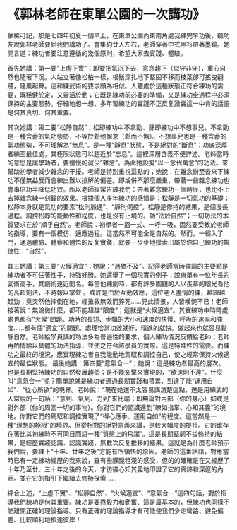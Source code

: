 # 《郭林老師在東單公園的一次講功》

依稀可記，那是七四年初夏一個早上，在東單公園內東南角處我練完早功後，聽功友說郭林老師要給我們講功了。會集約廿人左右，老師穿著中式黑衫帶著墨鏡。她開言道：練功者要注意遵循的幾個原則，希望大家去實踐、體驗。

首先她講：第一要“上虛下實”；即要把氣沉下去，意念趨下（似守非守），重心自然也隨著下沉。人站立著像松柏一樣，根鬚深扎地下堅固不移而枝葉卻可搖曳翩躚，隨風起舞。這和練武術的要求頗為相似。人體處於這種狀態正符合練功的需要，既穩健於定，又靈活於動；它既是練功前必要的準備，又是練功全過程中必須保持的主要態勢。仔細地想一想，多年習練功的實踐不正反复證實這一中肯的話語是何其真切、何其重要。

其次她講：第二要“松靜自然”；松即練功中不拿勁、靜即練功中不想事兒。不拿勁是一種含蓄的氣功態勢，不等於鬆弛懈怠（鬆而不懈）。不想事兒也是一種含蓄的氣功態勢，不可理解為“無息”。是一種“靜息”狀態，不是絕對的“斷息”；功底深厚者練至最佳處，其極限狀態可以趨近於“忘息”。這裡深層含義不便詳述。老師當時的意思是讓學功者，要慢慢的減少“雜念”。為此她設擬“以一念代萬念”的功法。來幫助初學者減少雜念的干擾。老師是特別重視這點的；她說：在雜念紛至沓來下練功不僅無益反而會練出難以排解的偏差。即或併不那麼嚴重，帶著一些雜念練功也會事倍功半降低功效。所以老師經常告誡我們：帶著雜念練功一個時辰，也比不上去掉雜念練一刻鐘的效果。根據個人多年練功的感悟是：松靜是一切氣功的基礎；松靜本身就是氣功的要素“松則脈通”、“靜則伺控”。松靜是修持的結果，是個漫長過程。調控松靜的能動性和程度，也是沒有止境的。功“法於自然”；一切功法的本質要求在於“順乎自然”。老師說：初學者一招一式、一呼一吸，固然要受教於老師的指導，要有一個模仿、適應過程。這當然不可能全是自然的。然而，一經入了門，通過體驗、體察和體悟的反复實踐，就要一步步地摸索出屬於你自己練功的規律性：“自然”。

其三她講：第三要“火候適宜”；她說：“過猶不及”。記得老師當時強調的主要點是練功者不可任著性子，持強好勝。她還舉了一個現實的例子；說東單有一位年長的武術高手，其劍術遠近聞名。每當他練劍時，都有許多圍觀的人以羨慕的眼光看他的高超劍法，不時報以掌聲 。或許是由於互動效應，這位老人盡情的練，越練越起勁；竟突然他摔倒在地，經搶救無效而猝死……見此情景，人皆嘆惋不已！老師接著說：無論做什麼，都不能超越“限度”；這就是“火候適宜”。其實練功中時時處處也都有“火候”問題。功時的長短、步幅的大小和速度的快慢、呼吸的速率和強度……都有個“適宜”的問題。處理恰當功效就好，精進的就快。做起來也就容易鬆靜自然。老師給學員講的功法多為普遍性的要求，個人練功情況反饋給老師；老師再酌情給以具體的功法指導，並使之符合該學員的實際。這是特殊性的需要。而練功之最終的境況，應實現練功者自我能動地駕馭和調控自己，使之經常保持火候適宜的最佳狀態。
最後她講：第四要“意氣合一”；她說：這是練功者最高的層次。也是長期堅持練功的自然發展趨勢；是不能突擊來實現的，“欲速則不達”。什麼叫“意氣合一”呢？簡單說就是練功者通過長期實踐和積累，到達了能“運用自如”、“從心所欲”的境界。老師說：“現在她還不太容易講清楚這點，還是用練武的人常說的一句話：“意到、氣到、力到”來比喻；即無論對內部（你的身心）抑或是對外部（你的周圍一切的事物）。你對它們的認識達到“瞭如指掌、心知其義”的境地。你對它們的駕馭和調控實現了“得心應手、運用自如”的程度。這當然是一種“理想的極限”的境界。但從相對的絕對意義來講，是較大幅度的提升。它的確存在著比其初練時不可同日而語一種“質態上的飛躍”。這是長期堅韌不拔修持的結果，是經歷實踐認識、認識實踐，無數次反复推移的結果。這就是為什麼老師預示我們說，要練上“十年、廿年之後”方能有所領悟的原因。老師的這番話語，對應當時已有一定練功經歷的我來說，雖有些朦朧粗淺的感受，但的的確確是在又經歷了十年乃至廿、三十年之後的今天，才彷彿心知其義地印證了它的真諦和深邃的內涵。並在它的指引下繼續去修持探索……

綜合上述，“上虛下實”、“松靜自然”、“火候適宜”、“意氣合一”這四句話，對於指導我們練功是何其重要。練功是要靠毅力和勤奮、這是最基本的，但練功也同樣不能離開正確的理論指導。只有正確的理論指導才有可能使我們少走彎路、避免偏差、比較順利地抵達彼岸！ 



